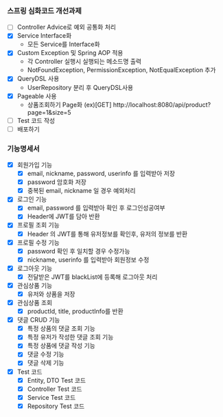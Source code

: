 ### 스프링 심화코드 개선과제

- [ ] Controller Advice로 예외 공통화 처리
- [x] Service Interface화
    - 모든 Service를 Interface화
- [x] Custom Exception 및 Spring AOP 적용
    - 각 Controller 실행시 실행되는 메소드명 출력
    - NotFoundException, PermissionException, NotEqualException 추가
- [x] QueryDSL 사용
    - UserRepository 분리 후 QueryDSL사용
- [x] Pageable 사용
    - 상품조회하기 Page화
      (ex)[GET] http://localhost:8080/api/product?page=1&size=5
- [ ] Test 코드 작성
- [ ] 배포하기

### 기능명세서

- [x] 회원가입 기능
    - [x] email, nickname, password, userinfo 를 입력받아 저장
    - [x] password 암호화 저장
    - [x] 중복된 email, nickname 일 경우 예외처리
- [x] 로그인 기능
    - [x] email, password 를 입력받아 확인 후 로그인성공여부
    - [x] Header에 JWT를 담아 반환
- [x] 프로필 조회 기능
    - [x] Header 의 JWT를 통해 유저정보를 확인후, 유저의 정보를 반환
- [x] 프로필 수정 기능
    - [x] password 확인 후 일치할 경우 수정가능
    - [x] nickname, userinfo 를 입력받아 회원정보 수정
- [x] 로그아웃 기능
    - [x] 전달받은 JWT를 blackList에 등록해 로그아웃 처리

- [x] 관심상품 기능
    - [x] 유저와 상품을 저장
- [x] 관심상품 조회
    - [x] productId, title, productInfo를 반환

- [x] 댓글 CRUD 기능
    - [x] 특정 상품의 댓글 조회 기능
    - [x] 특정 유저가 작성한 댓글 조회 기능
    - [x] 특정 상품에 댓글 작성 기능
    - [x] 댓글 수정 기능
    - [x] 댓글 삭제 기능

- [x] Test 코드
    - [x] Entity, DTO Test 코드
    - [x] Controller Test 코드
    - [x] Service Test 코드
    - [x] Repository Test 코드
